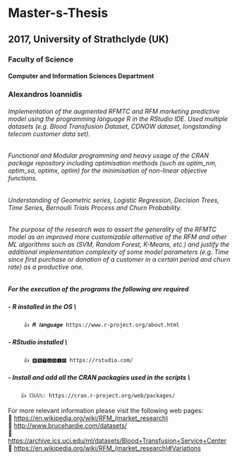 # Master-s-Thesis
## 2017, University of Strathclyde (UK)
### Faculty of Science
#### Computer and Information Sciences Department
### Alexandros Ioannidis

###### Implementation of the augmented RFMTC and RFM marketing predictive model using the programming language R in the RStudio IDE. Used multiple datasets (e.g. Blood Transfusion Dataset, CDNOW dataset, longstanding telecom customer data set). 

###### Functional and Modular programming and heavy usage of the CRAN package repository including optimisation methods (such as optim_nm, optim_sa, optimx, optim) for the minimisation of non-linear objective functions. 

###### Understanding of Geometric series, Logistic Regression, Decision Trees, Time Series, Bernoulli Trials Process and Churn Probability. 

###### The purpose of the research was to assert the generality of the RFMTC model as an improved more customizable alternative of the RFM and other ML algorithms such as (SVM, Random Forest, K-Means, etc.) and justify the additional implementation complexity of some model parameters (e.g. Time since first purchase or donation of a customer in a certain period and churn rate) as a productive one.

##### For the execution of the programs the following are required
#####  - R installed in the OS \
         👍 𝑹 𝒍𝒂𝒏𝒈𝒖𝒂𝒈𝒆 https://www.r-project.org/about.html 
#####  - RStudio installed \ 
         👍 🆁🆂🆃🆄🅳🅸🅾 https://rstudio.com/ 
#####  - Install and add all the CRAN packagies used in the scripts \
        👍 ℂℝ𝔸ℕ: https://cran.r-project.org/web/packages/  

For more relevant information please visit the following web pages: \
🔳 https://en.wikipedia.org/wiki/RFM_(market_research) \
🔳 http://www.brucehardie.com/datasets/ \
🔳 https://archive.ics.uci.edu/ml/datasets/Blood+Transfusion+Service+Center \
🔳 https://en.wikipedia.org/wiki/RFM_(market_research)#Variations
